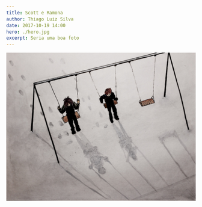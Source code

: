 ```yaml
---
title: Scott e Ramona
author: Thiago Luiz Silva
date: 2017-10-19 14:00
hero: ./hero.jpg
excerpt: Seria uma boa foto
---
```



<div className="Image__Small">
  <img
    src="./2017-10-19-scott-pilgrin.jpeg"
    title="Scott Pilgrin e Ramona Flowers"
    alt="Scott Pilgrin e Ramona Flowers no balanço"
  />
</div>

